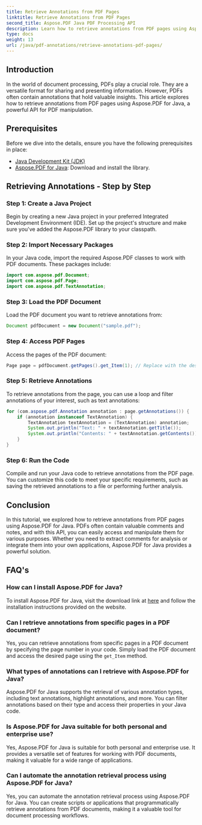 ```yaml
---
title: Retrieve Annotations from PDF Pages
linktitle: Retrieve Annotations from PDF Pages
second_title: Aspose.PDF Java PDF Processing API
description: Learn how to retrieve annotations from PDF pages using Aspose.PDF for Java. Explore step-by-step instructions and code examples in this comprehensive guide.
type: docs
weight: 13
url: /java/pdf-annotations/retrieve-annotations-pdf-pages/
---
```


## Introduction

In the world of document processing, PDFs play a crucial role. They are a versatile format for sharing and presenting information. However, PDFs often contain annotations that hold valuable insights. This article explores how to retrieve annotations from PDF pages using Aspose.PDF for Java, a powerful API for PDF manipulation.

## Prerequisites
Before we dive into the details, ensure you have the following prerequisites in place:
- [Java Development Kit (JDK)](https://www.oracle.com/java/technologies/javase-downloads.html)
- [Aspose.PDF for Java](https://releases.aspose.com/pdf/java/): Download and install the library.

## Retrieving Annotations - Step by Step

### Step 1: Create a Java Project
Begin by creating a new Java project in your preferred Integrated Development Environment (IDE). Set up the project's structure and make sure you've added the Aspose.PDF library to your classpath.

### Step 2: Import Necessary Packages
In your Java code, import the required Aspose.PDF classes to work with PDF documents. These packages include:
```java
import com.aspose.pdf.Document;
import com.aspose.pdf.Page;
import com.aspose.pdf.TextAnnotation;
```

### Step 3: Load the PDF Document
Load the PDF document you want to retrieve annotations from:
```java
Document pdfDocument = new Document("sample.pdf");
```

### Step 4: Access PDF Pages
Access the pages of the PDF document:
```java
Page page = pdfDocument.getPages().get_Item(1); // Replace with the desired page number.
```

### Step 5: Retrieve Annotations
To retrieve annotations from the page, you can use a loop and filter annotations of your interest, such as text annotations:
```java
for (com.aspose.pdf.Annotation annotation : page.getAnnotations()) {
    if (annotation instanceof TextAnnotation) {
        TextAnnotation textAnnotation = (TextAnnotation) annotation;
        System.out.println("Text: " + textAnnotation.getTitle());
        System.out.println("Contents: " + textAnnotation.getContents());
    }
}
```

### Step 6: Run the Code

Compile and run your Java code to retrieve annotations from the PDF page. You can customize this code to meet your specific requirements, such as saving the retrieved annotations to a file or performing further analysis.

## Conclusion

In this tutorial, we explored how to retrieve annotations from PDF pages using Aspose.PDF for Java. PDFs often contain valuable comments and notes, and with this API, you can easily access and manipulate them for various purposes. Whether you need to extract comments for analysis or integrate them into your own applications, Aspose.PDF for Java provides a powerful solution.

## FAQ's

### How can I install Aspose.PDF for Java?

To install Aspose.PDF for Java, visit the download link at [here](https://releases.aspose.com/pdf/java/) and follow the installation instructions provided on the website.

### Can I retrieve annotations from specific pages in a PDF document?
Yes, you can retrieve annotations from specific pages in a PDF document by specifying the page number in your code. Simply load the PDF document and access the desired page using the `get_Item` method.

### What types of annotations can I retrieve with Aspose.PDF for Java?

Aspose.PDF for Java supports the retrieval of various annotation types, including text annotations, highlight annotations, and more. You can filter annotations based on their type and access their properties in your Java code.

### Is Aspose.PDF for Java suitable for both personal and enterprise use?

Yes, Aspose.PDF for Java is suitable for both personal and enterprise use. It provides a versatile set of features for working with PDF documents, making it valuable for a wide range of applications.

### Can I automate the annotation retrieval process using Aspose.PDF for Java?

Yes, you can automate the annotation retrieval process using Aspose.PDF for Java. You can create scripts or applications that programmatically retrieve annotations from PDF documents, making it a valuable tool for document processing workflows.
